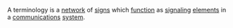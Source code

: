 A terminology is a [network](https://github.com/gcassel/Modular-Organization-Terminology/blob/master/terms/network.md) of [signs](https://github.com/gcassel/Modular-Organization-Terminology/blob/master/terms/sign.md) which [function](https://github.com/gcassel/Modular-Organization-Terminology/blob/master/terms/function.md) as [signaling](https://github.com/gcassel/Modular-Organization-Terminology/blob/master/terms/signal.md) [elements](https://github.com/gcassel/Modular-Organization-Terminology/blob/master/terms/element.md) in a [communications](https://github.com/gcassel/Modular-Organization-Terminology/blob/master/terms/communication.md) [system](https://github.com/gcassel/Modular-Organization-Terminology/blob/master/terms/system.md).
